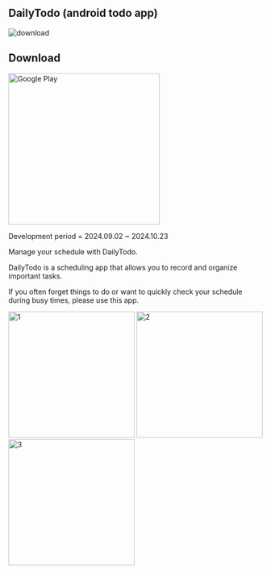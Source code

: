 DailyTodo (android todo app)
-------------

![download](https://github.com/user-attachments/assets/c6180d2d-0a47-4805-91cf-830da58ade87) 

Download
-------------
<a href="https://play.google.com/store/apps/details?id=com.ithink.dailytodo">
  <img src="https://play.google.com/intl/en_us/badges/static/images/badges/en_badge_web_generic.png" alt="Google Play" width="300"/>
</a>

Development period = 2024.09.02 ~ 2024.10.23

Manage your schedule with DailyTodo.

DailyTodo is a scheduling app that allows you to record and organize important tasks.

If you often forget things to do or want to quickly check your schedule during busy times, please use this app.

<img width="250" alt="1" src="https://github.com/user-attachments/assets/1762a6aa-3862-47df-aea6-b0ae7acebafd">
<img width="250" alt="2" src="https://github.com/user-attachments/assets/e95e6987-13d8-482e-97e2-cf9f68b9b6f4">
<img width="250" alt="3" src="https://github.com/user-attachments/assets/91289050-c0fe-436d-832d-ce81602ab717">
